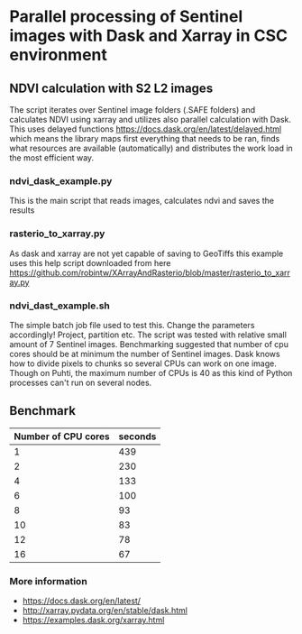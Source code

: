 
# Parallel processing of Sentinel images with Dask and Xarray in CSC environment

## NDVI calculation with S2 L2 images

The script iterates over Sentinel image folders (.SAFE folders) and calculates NDVI using xarray and utilizes also parallel calculation with Dask. This uses delayed functions https://docs.dask.org/en/latest/delayed.html which means the library maps first everything that needs to be ran, finds what resources are available (automatically) and distributes the work load in the most efficient way.

### ndvi_dask_example.py

This is the main script that reads images, calculates ndvi and saves the results

### rasterio_to_xarray.py

As dask and xarray are not yet capable of saving to GeoTiffs this example uses this help script downloaded from here
https://github.com/robintw/XArrayAndRasterio/blob/master/rasterio_to_xarray.py

### ndvi_dast_example.sh

The simple batch job file used to test this. Change the parameters accordingly! Project, partition etc. The script was tested with relative small amount of 7 Sentinel images. Benchmarking suggested that number of cpu cores should be at minimum the number of Sentinel images. Dask knows how to divide pixels to chunks so several CPUs can work on one image. Though on Puhti, the maximum number of CPUs is 40 as this kind of Python processes can't run on several nodes.

## Benchmark

| Number of CPU cores | seconds |
|---------------------|---------|
| 1                   | 439     |
| 2                   | 230     |
| 4                   | 133     |
| 6                   | 100     |
| 8                   | 93      |
| 10                  | 83      |
| 12                  | 78      |
| 16                  | 67      |

### More information

* https://docs.dask.org/en/latest/
* http://xarray.pydata.org/en/stable/dask.html
* https://examples.dask.org/xarray.html
